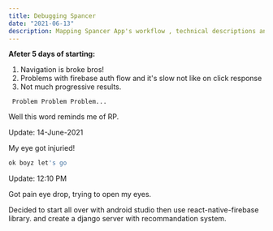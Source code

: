 ```yaml
---
title: Debugging Spancer
date: "2021-06-13"
description: Mapping Spancer App's workflow , technical descriptions and Problems
---
```


**Afeter 5 days of starting:**

1. Navigation is broke bros!
2. Problems with firebase auth flow and it's slow not like on click response
3. Not much progressive results.

` Problem Problem Problem...`
<br />

Well this word reminds me of RP.

Update: 14-June-2021

My eye got injuried!  

```bash
ok boyz let's go
```

Update: 12:10 PM

Got pain eye drop, trying to open my eyes.

Decided to start all over with android studio then use react-native-firebase library.
and create a django server with recommandation system.



